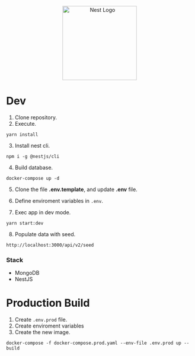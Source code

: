 <p align="center">
  <a href="http://nestjs.com/" target="blank"><img src="https://nestjs.com/img/logo-small.svg" width="200" alt="Nest Logo" /></a>
</p>

# Dev

1. Clone repository.
2. Execute.

```
yarn install
```

3. Install nest cli.
```
npm i -g @nestjs/cli
```

4. Build database.
```
docker-compose up -d
```
5. Clone the file __.env.template__, and update __.env__ file.

6. Define enviroment variables in ```.env```.

7. Exec app in dev mode. 
```
yarn start:dev
```

8. Populate data with seed.
```
http://localhost:3000/api/v2/seed
```

### Stack
* MongoDB
* NestJS


# Production Build
1. Create ```.env.prod``` file.
2. Create enviroment variables
3. Create the new image.
```
docker-compose -f docker-compose.prod.yaml --env-file .env.prod up --build
```

